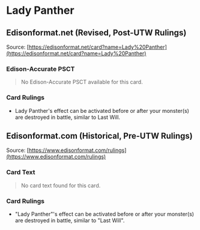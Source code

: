 # Lady Panther

## Edisonformat.net (Revised, Post-UTW Rulings)

Source: [https://edisonformat.net/card?name=Lady%20Panther](https://edisonformat.net/card?name=Lady%20Panther)

### Edison-Accurate PSCT

> No Edison-Accurate PSCT available for this card.

### Card Rulings

*   Lady Panther's effect can be activated before or after your monster(s) are destroyed in battle, similar to Last Will.


## Edisonformat.com (Historical, Pre-UTW Rulings)

Source: [https://www.edisonformat.com/rulings](https://www.edisonformat.com/rulings)

### Card Text

> No card text found for this card.

### Card Rulings

*   "Lady Panther"'s effect can be activated before or after your monster(s) are destroyed in battle, similar to "Last Will".


